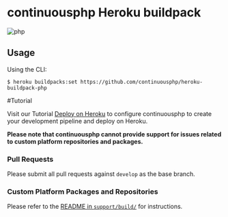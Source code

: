 # continuousphp Heroku buildpack

![php](https://cloud.githubusercontent.com/assets/51578/8882982/73ea501a-3219-11e5-8f87-311e6b8a86fc.jpg)

## Usage

Using the CLI:

    $ heroku buildpacks:set https://github.com/continuousphp/heroku-buildpack-php

#Tutorial

Visit our Tutorial [Deploy on Heroku](https://continuousphp.com/tutorial/deploy-on-heroku/) to configure continuousphp to create your development pipeline and deploy on Heroku.

**Please note that continuousphp cannot provide support for issues related to custom platform repositories and packages.**

### Pull Requests

Please submit all pull requests against `develop` as the base branch.

### Custom Platform Packages and Repositories

Please refer to the [README in `support/build/`](support/build/README.md) for instructions.

